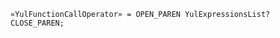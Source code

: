 <!-- This file is generated automatically by infrastructure scripts. Please don't edit by hand. -->

```{ .ebnf .slang-ebnf #YulFunctionCallOperator }
«YulFunctionCallOperator» = OPEN_PAREN YulExpressionsList? CLOSE_PAREN;
```
